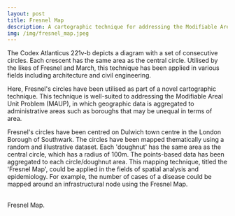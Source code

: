 ```yaml
---
layout: post
title: Fresnel Map
description: A cartographic technique for addressing the Modifiable Areal Unit Problem (MAUP)
img: /img/fresnel_map.jpeg
---
```


The Codex Atlanticus 221v-b depicts a diagram with a set of consecutive circles. Each crescent has the same area as the central circle. Utilised by the likes of Fresnel and March, this technique has been applied in various fields including architecture and civil engineering.

Here, Fresnel's circles have been utilised as part of a novel cartographic technique. This technique is well-suited to addressing the Modifiable Areal Unit Problem (MAUP), in which geographic data is aggregated to administrative areas such as boroughs that may be unequal in terms of area. 

Fresnel's circles have been centred on Dulwich town centre in the London Borough of Southwark. The circles have been mapped thematically using a random and illustrative dataset. Each 'doughnut' has the same area as the central circle, which has a radius of 100m. The points-based data has been aggregated to each circle/doughnut area. This mapping technique, titled the 'Fresnel Map', could be applied in the fields of spatial analysis and epidemiology. For example, the number of cases of a disease could be mapped around an infrastructural node using the Fresnel Map.

<br>

<div class="col">
	<img class="col" src="{{ site.baseurl }}/img/fresnel_map.jpeg" alt="" title=""/>
</div>

<div class="col three caption">
	Fresnel Map.
</div>

<br>

